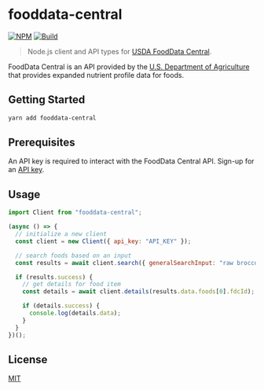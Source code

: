 # fooddata-central

[![NPM][npm]][npm-url]
[![Build][build]][build-badge]

> Node.js client and API types for [USDA FoodData Central](https://fdc.nal.usda.gov/).

FoodData Central is an API provided by the [U.S. Department of Agriculture](https://www.usda.gov/) that provides expanded nutrient profile data for foods.

## Getting Started

```bash
yarn add fooddata-central
```

## Prerequisites

An API key is required to interact with the FoodData Central API. Sign-up for an [API key](https://fdc.nal.usda.gov/api-key-signup.html).

## Usage

```js
import Client from "fooddata-central";

(async () => {
  // initialize a new client
  const client = new Client({ api_key: "API_KEY" });

  // search foods based on an input
  const results = await client.search({ generalSearchInput: "raw broccoli" });

  if (results.success) {
    // get details for food item
    const details = await client.details(results.data.foods[0].fdcId);

    if (details.success) {
      console.log(details.data);
    }
  }
})();
```

## License

[MIT](LICENSE)

[npm]: https://img.shields.io/npm/v/fooddata-central.svg?color=blue
[npm-url]: https://npmjs.com/package/fooddata-central
[build]: https://travis-ci.com/ibm/fooddata-central.svg?branch=master
[build-badge]: https://travis-ci.com/ibm/fooddata-central
